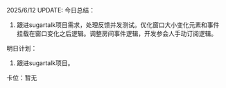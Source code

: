 2025/6/12 UPDATE:
今日总结：
1. 跟进sugartalk项目需求，处理反馈并发测试。优化窗口大小变化元素和事件挂载在窗口变化之后逻辑。调整房间事件逻辑，开发参会人手动订阅逻辑。

明日计划：
1.  跟进sugartalk项目。

卡位：暂无
